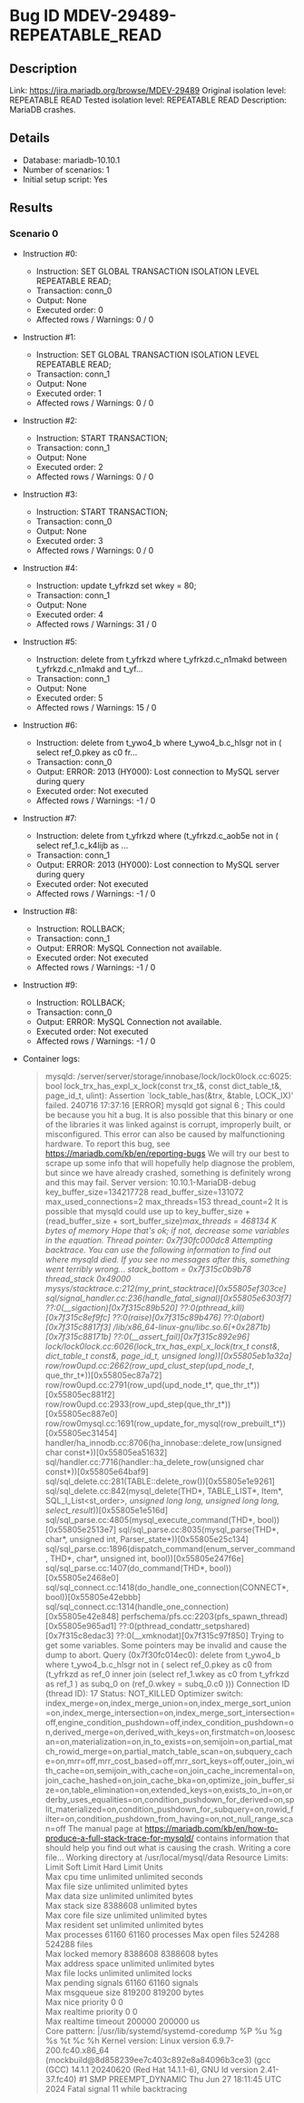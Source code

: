 # Bug ID MDEV-29489-REPEATABLE_READ

## Description

Link:                     https://jira.mariadb.org/browse/MDEV-29489
Original isolation level: REPEATABLE READ
Tested isolation level:   REPEATABLE READ
Description:              MariaDB crashes.


## Details
 * Database: mariadb-10.10.1
 * Number of scenarios: 1
 * Initial setup script: Yes

## Results
### Scenario 0
 * Instruction #0:
     - Instruction:  SET GLOBAL TRANSACTION ISOLATION LEVEL REPEATABLE READ;
     - Transaction: conn_0
     - Output: None
     - Executed order: 0
     - Affected rows / Warnings: 0 / 0
 * Instruction #1:
     - Instruction:  SET GLOBAL TRANSACTION ISOLATION LEVEL REPEATABLE READ;
     - Transaction: conn_1
     - Output: None
     - Executed order: 1
     - Affected rows / Warnings: 0 / 0
 * Instruction #2:
     - Instruction:  START TRANSACTION;
     - Transaction: conn_1
     - Output: None
     - Executed order: 2
     - Affected rows / Warnings: 0 / 0
 * Instruction #3:
     - Instruction:  START TRANSACTION;
     - Transaction: conn_0
     - Output: None
     - Executed order: 3
     - Affected rows / Warnings: 0 / 0
 * Instruction #4:
     - Instruction:  update t_yfrkzd set wkey = 80;
     - Transaction: conn_1
     - Output: None
     - Executed order: 4
     - Affected rows / Warnings: 31 / 0
 * Instruction #5:
     - Instruction:  delete from t_yfrkzd where t_yfrkzd.c_n1makd between t_yfrkzd.c_n1makd and t_yf...
     - Transaction: conn_1
     - Output: None
     - Executed order: 5
     - Affected rows / Warnings: 15 / 0
 * Instruction #6:
     - Instruction:  delete from t_ywo4_b where t_ywo4_b.c_hlsgr not in ( select ref_0.pkey as c0 fr...
     - Transaction: conn_0
     - Output: ERROR: 2013 (HY000): Lost connection to MySQL server during query
     - Executed order: Not executed
     - Affected rows / Warnings: -1 / 0
 * Instruction #7:
     - Instruction:  delete from t_yfrkzd where (t_yfrkzd.c_aob5e not in ( select ref_1.c_k4lijb as ...
     - Transaction: conn_1
     - Output: ERROR: 2013 (HY000): Lost connection to MySQL server during query
     - Executed order: Not executed
     - Affected rows / Warnings: -1 / 0
 * Instruction #8:
     - Instruction:  ROLLBACK;
     - Transaction: conn_1
     - Output: ERROR: MySQL Connection not available.
     - Executed order: Not executed
     - Affected rows / Warnings: -1 / 0
 * Instruction #9:
     - Instruction:  ROLLBACK;
     - Transaction: conn_0
     - Output: ERROR: MySQL Connection not available.
     - Executed order: Not executed
     - Affected rows / Warnings: -1 / 0

 * Container logs:
   > mysqld: /server/server/storage/innobase/lock/lock0lock.cc:6025: bool lock_trx_has_expl_x_lock(const trx_t&, const dict_table_t&, page_id_t, ulint): Assertion `lock_table_has(&trx, &table, LOCK_IX)' failed.
   > 240716 17:37:16 [ERROR] mysqld got signal 6 ;
   > This could be because you hit a bug. It is also possible that this binary
   > or one of the libraries it was linked against is corrupt, improperly built,
   > or misconfigured. This error can also be caused by malfunctioning hardware.
   > To report this bug, see https://mariadb.com/kb/en/reporting-bugs
   > We will try our best to scrape up some info that will hopefully help
   > diagnose the problem, but since we have already crashed, 
   > something is definitely wrong and this may fail.
   > Server version: 10.10.1-MariaDB-debug
   > key_buffer_size=134217728
   > read_buffer_size=131072
   > max_used_connections=2
   > max_threads=153
   > thread_count=2
   > It is possible that mysqld could use up to 
   > key_buffer_size + (read_buffer_size + sort_buffer_size)*max_threads = 468134 K  bytes of memory
   > Hope that's ok; if not, decrease some variables in the equation.
   > Thread pointer: 0x7f30fc000dc8
   > Attempting backtrace. You can use the following information to find out
   > where mysqld died. If you see no messages after this, something went
   > terribly wrong...
   > stack_bottom = 0x7f315c0b9b78 thread_stack 0x49000
   > mysys/stacktrace.c:212(my_print_stacktrace)[0x55805ef303ce]
   > sql/signal_handler.cc:236(handle_fatal_signal)[0x55805e6303f7]
   > ??:0(__sigaction)[0x7f315c89b520]
   > ??:0(pthread_kill)[0x7f315c8ef9fc]
   > ??:0(raise)[0x7f315c89b476]
   > ??:0(abort)[0x7f315c8817f3]
   > /lib/x86_64-linux-gnu/libc.so.6(+0x2871b)[0x7f315c88171b]
   > ??:0(__assert_fail)[0x7f315c892e96]
   > lock/lock0lock.cc:6026(lock_trx_has_expl_x_lock(trx_t const&, dict_table_t const&, page_id_t, unsigned long))[0x55805eb1a32a]
   > row/row0upd.cc:2662(row_upd_clust_step(upd_node_t*, que_thr_t*))[0x55805ec87a72]
   > row/row0upd.cc:2791(row_upd(upd_node_t*, que_thr_t*))[0x55805ec881f2]
   > row/row0upd.cc:2933(row_upd_step(que_thr_t*))[0x55805ec887e0]
   > row/row0mysql.cc:1691(row_update_for_mysql(row_prebuilt_t*))[0x55805ec31454]
   > handler/ha_innodb.cc:8706(ha_innobase::delete_row(unsigned char const*))[0x55805ea51632]
   > sql/handler.cc:7716(handler::ha_delete_row(unsigned char const*))[0x55805e64baf9]
   > sql/sql_delete.cc:281(TABLE::delete_row())[0x55805e1e9261]
   > sql/sql_delete.cc:842(mysql_delete(THD*, TABLE_LIST*, Item*, SQL_I_List<st_order>*, unsigned long long, unsigned long long, select_result*))[0x55805e1e516d]
   > sql/sql_parse.cc:4805(mysql_execute_command(THD*, bool))[0x55805e2513e7]
   > sql/sql_parse.cc:8035(mysql_parse(THD*, char*, unsigned int, Parser_state*))[0x55805e25c134]
   > sql/sql_parse.cc:1896(dispatch_command(enum_server_command, THD*, char*, unsigned int, bool))[0x55805e247f6e]
   > sql/sql_parse.cc:1407(do_command(THD*, bool))[0x55805e2468e0]
   > sql/sql_connect.cc:1418(do_handle_one_connection(CONNECT*, bool))[0x55805e42ebbb]
   > sql/sql_connect.cc:1314(handle_one_connection)[0x55805e42e848]
   > perfschema/pfs.cc:2203(pfs_spawn_thread)[0x55805e965ad1]
   > ??:0(pthread_condattr_setpshared)[0x7f315c8edac3]
   > ??:0(__xmknodat)[0x7f315c97f850]
   > Trying to get some variables.
   > Some pointers may be invalid and cause the dump to abort.
   > Query (0x7f30fc014ec0): delete from t_ywo4_b where t_ywo4_b.c_hlsgr not in ( select ref_0.pkey as c0 from (t_yfrkzd as ref_0 inner join (select ref_1.wkey as c0 from t_yfrkzd as ref_1 ) as subq_0 on (ref_0.wkey = subq_0.c0 )))
   > Connection ID (thread ID): 17
   > Status: NOT_KILLED
   > Optimizer switch: index_merge=on,index_merge_union=on,index_merge_sort_union=on,index_merge_intersection=on,index_merge_sort_intersection=off,engine_condition_pushdown=off,index_condition_pushdown=on,derived_merge=on,derived_with_keys=on,firstmatch=on,loosescan=on,materialization=on,in_to_exists=on,semijoin=on,partial_match_rowid_merge=on,partial_match_table_scan=on,subquery_cache=on,mrr=off,mrr_cost_based=off,mrr_sort_keys=off,outer_join_with_cache=on,semijoin_with_cache=on,join_cache_incremental=on,join_cache_hashed=on,join_cache_bka=on,optimize_join_buffer_size=on,table_elimination=on,extended_keys=on,exists_to_in=on,orderby_uses_equalities=on,condition_pushdown_for_derived=on,split_materialized=on,condition_pushdown_for_subquery=on,rowid_filter=on,condition_pushdown_from_having=on,not_null_range_scan=off
   > The manual page at https://mariadb.com/kb/en/how-to-produce-a-full-stack-trace-for-mysqld/ contains
   > information that should help you find out what is causing the crash.
   > Writing a core file...
   > Working directory at /usr/local/mysql/data
   > Resource Limits:
   > Limit                     Soft Limit           Hard Limit           Units     
   > Max cpu time              unlimited            unlimited            seconds   
   > Max file size             unlimited            unlimited            bytes     
   > Max data size             unlimited            unlimited            bytes     
   > Max stack size            8388608              unlimited            bytes     
   > Max core file size        unlimited            unlimited            bytes     
   > Max resident set          unlimited            unlimited            bytes     
   > Max processes             61160                61160                processes 
   > Max open files            524288               524288               files     
   > Max locked memory         8388608              8388608              bytes     
   > Max address space         unlimited            unlimited            bytes     
   > Max file locks            unlimited            unlimited            locks     
   > Max pending signals       61160                61160                signals   
   > Max msgqueue size         819200               819200               bytes     
   > Max nice priority         0                    0                    
   > Max realtime priority     0                    0                    
   > Max realtime timeout      200000               200000               us        
   > Core pattern: |/usr/lib/systemd/systemd-coredump %P %u %g %s %t %c %h
   > Kernel version: Linux version 6.9.7-200.fc40.x86_64 (mockbuild@8d858239ee7c403c892e8a84096b3ce3) (gcc (GCC) 14.1.1 20240620 (Red Hat 14.1.1-6), GNU ld version 2.41-37.fc40) #1 SMP PREEMPT_DYNAMIC Thu Jun 27 18:11:45 UTC 2024
   > Fatal signal 11 while backtracing
